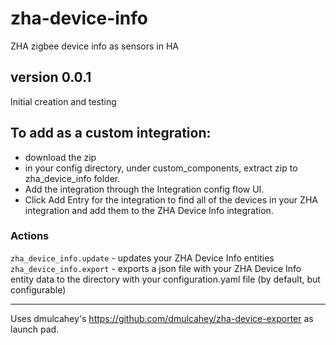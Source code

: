 # zha-device-info
ZHA zigbee device info as sensors in HA

## version 0.0.1
Initial creation and testing

## To add as a custom integration:
- download the zip
- in your config directory, under custom_components, extract zip to zha_device_info folder.
- Add the integration through the Integration config flow UI.
- Click Add Entry for the integration to find all of the devices in your ZHA integration and add them to the ZHA Device Info integration.

### Actions
`zha_device_info.update` - updates your ZHA Device Info entities
`zha_device_info.export` - exports a json file with your ZHA Device Info entity data to the directory with your configuration.yaml file (by default, but configurable)


---
Uses dmulcahey's https://github.com/dmulcahey/zha-device-exporter as launch pad.